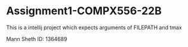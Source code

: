 # Assignment1-COMPX556-22B
This is a intellij project which expects arguments of FILEPATH and tmax

Mann Sheth
ID: 1364689
